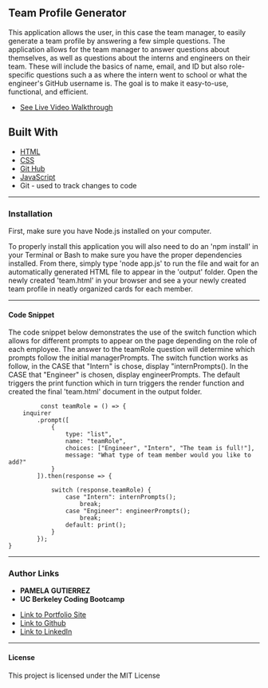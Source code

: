 ## Team Profile Generator

This application allows the user, in this case the team manager, to easily generate a team profile by answering a few simple questions. The application allows for the team manager to answer questions about themselves, as well as questions about the interns and engineers on their team. These will include the basics of name, email, and ID but also role-specific questions such a as where the intern went to school or what the engineer's GitHub username is. The goal is to make it easy-to-use, functional, and efficient. 

* [See Live Video Walkthrough](https://drive.google.com/file/d/1Xxk8Xsu5aUo-tuEc1foSix2ztxC6YSeH/view)

## **Built With**
* [HTML](https://developer.mozihlla.org/en-US/docs/Web/HTML)
* [CSS](https://developer.mozilla.org/en-US/docs/Web/CSS)
* [Git Hub](https://github.com/)
* [JavaScript](https://www.javascript.com/)
*  Git - used to track changes to code
______________________________________________________________________________
  
### **Installation**

First, make sure you have Node.js installed on your computer.

To properly install this application you will also need to do an 'npm install' in your Terminal or Bash to make sure you have the proper dependencies installed. From there, simply type 'node app.js' to run the file and wait for an automatically generated HTML file to appear in the 'output' folder. Open the newly created 'team.html' in your browser and see a your newly created team profile in neatly organized cards for each member.

______________________________________________________________________________

#### **Code Snippet**

The code snippet below demonstrates the use of the switch function which allows for different prompts to appear on the page depending on the role of each employee. The answer to the teamRole question will determine which prompts follow the initial managerPrompts. The switch function works as follow, in the CASE that "Intern" is chose, display "internPrompts(). In the CASE that "Engineer" is chosen, display engineerPrompts. The default triggers the print function which in turn triggers the render function and created the final 'team.html' document in the output folder. 
```
         const teamRole = () => {
    inquirer
        .prompt([
            {
                type: "list",
                name: "teamRole",
                choices: ["Engineer", "Intern", "The team is full!"],
                message: "What type of team member would you like to add?"
            }
        ]).then(response => {

            switch (response.teamRole) {
                case "Intern": internPrompts();
                    break;
                case "Engineer": engineerPrompts();
                    break;
                default: print();
            }
        });
}

```


______________________________________________________________________________

### **Author Links**

* **PAMELA GUTIERREZ**
* **UC Berkeley Coding Bootcamp**
  
- [Link to Portfolio Site](https://pamela-gutierrez.github.io/updated-portfolio/)
- [Link to Github](https://github.com/pamela-gutierrez) 
- [Link to LinkedIn](www.linkedin.com/in/pamela-gutierrez)



______________________________________________________________________________

#### **License**

This project is licensed under the MIT License


   